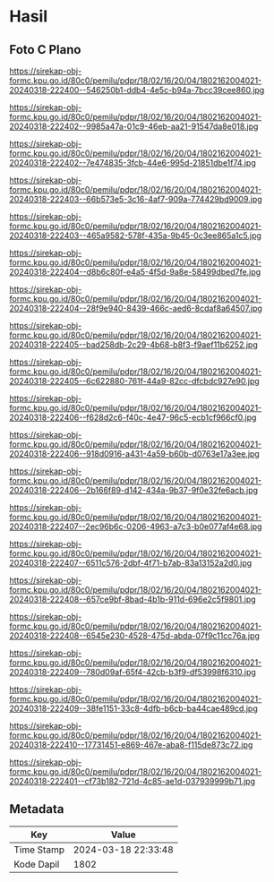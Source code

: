 # Hasil

## Foto C Plano

https://sirekap-obj-formc.kpu.go.id/80c0/pemilu/pdpr/18/02/16/20/04/1802162004021-20240318-222400--546250b1-ddb4-4e5c-b94a-7bcc39cee860.jpg

https://sirekap-obj-formc.kpu.go.id/80c0/pemilu/pdpr/18/02/16/20/04/1802162004021-20240318-222402--9985a47a-01c9-46eb-aa21-91547da8e018.jpg

https://sirekap-obj-formc.kpu.go.id/80c0/pemilu/pdpr/18/02/16/20/04/1802162004021-20240318-222402--7e474835-3fcb-44e6-995d-21851dbe1f74.jpg

https://sirekap-obj-formc.kpu.go.id/80c0/pemilu/pdpr/18/02/16/20/04/1802162004021-20240318-222403--66b573e5-3c16-4af7-909a-774429bd9009.jpg

https://sirekap-obj-formc.kpu.go.id/80c0/pemilu/pdpr/18/02/16/20/04/1802162004021-20240318-222403--465a9582-578f-435a-9b45-0c3ee865a1c5.jpg

https://sirekap-obj-formc.kpu.go.id/80c0/pemilu/pdpr/18/02/16/20/04/1802162004021-20240318-222404--d8b6c80f-e4a5-4f5d-9a8e-58499dbed7fe.jpg

https://sirekap-obj-formc.kpu.go.id/80c0/pemilu/pdpr/18/02/16/20/04/1802162004021-20240318-222404--28f9e940-8439-466c-aed6-8cdaf8a64507.jpg

https://sirekap-obj-formc.kpu.go.id/80c0/pemilu/pdpr/18/02/16/20/04/1802162004021-20240318-222405--bad258db-2c29-4b68-b8f3-f9aef11b6252.jpg

https://sirekap-obj-formc.kpu.go.id/80c0/pemilu/pdpr/18/02/16/20/04/1802162004021-20240318-222405--6c622880-761f-44a9-82cc-dfcbdc927e90.jpg

https://sirekap-obj-formc.kpu.go.id/80c0/pemilu/pdpr/18/02/16/20/04/1802162004021-20240318-222406--f628d2c6-f40c-4e47-96c5-ecb1cf966cf0.jpg

https://sirekap-obj-formc.kpu.go.id/80c0/pemilu/pdpr/18/02/16/20/04/1802162004021-20240318-222406--918d0916-a431-4a59-b60b-d0763e17a3ee.jpg

https://sirekap-obj-formc.kpu.go.id/80c0/pemilu/pdpr/18/02/16/20/04/1802162004021-20240318-222406--2b166f89-d142-434a-9b37-9f0e32fe6acb.jpg

https://sirekap-obj-formc.kpu.go.id/80c0/pemilu/pdpr/18/02/16/20/04/1802162004021-20240318-222407--2ec96b6c-0206-4963-a7c3-b0e077af4e68.jpg

https://sirekap-obj-formc.kpu.go.id/80c0/pemilu/pdpr/18/02/16/20/04/1802162004021-20240318-222407--6511c576-2dbf-4f71-b7ab-83a13152a2d0.jpg

https://sirekap-obj-formc.kpu.go.id/80c0/pemilu/pdpr/18/02/16/20/04/1802162004021-20240318-222408--657ce9bf-8bad-4b1b-911d-696e2c5f9801.jpg

https://sirekap-obj-formc.kpu.go.id/80c0/pemilu/pdpr/18/02/16/20/04/1802162004021-20240318-222408--6545e230-4528-475d-abda-07f9c11cc76a.jpg

https://sirekap-obj-formc.kpu.go.id/80c0/pemilu/pdpr/18/02/16/20/04/1802162004021-20240318-222409--780d09af-65f4-42cb-b3f9-df53998f6310.jpg

https://sirekap-obj-formc.kpu.go.id/80c0/pemilu/pdpr/18/02/16/20/04/1802162004021-20240318-222409--38fe1151-33c8-4dfb-b6cb-ba44cae489cd.jpg

https://sirekap-obj-formc.kpu.go.id/80c0/pemilu/pdpr/18/02/16/20/04/1802162004021-20240318-222410--17731451-e869-467e-aba8-f115de873c72.jpg

https://sirekap-obj-formc.kpu.go.id/80c0/pemilu/pdpr/18/02/16/20/04/1802162004021-20240318-222401--cf73b182-721d-4c85-ae1d-037939999b71.jpg


## Metadata

| Key        | Value               |
| ---------- | ------------------- |
| Time Stamp | 2024-03-18 22:33:48 |
| Kode Dapil | 1802                |



